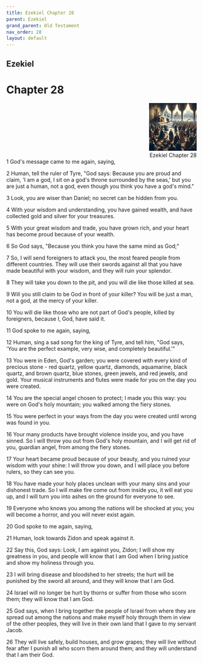 ```yaml
---
title: Ezekiel Chapter 28
parent: Ezekiel
grand_parent: Old Testament
nav_order: 28
layout: default
---
```


## Ezekiel

# Chapter 28

<div style="clear: both; text-align: right;">
    <img src="/assets/Image/Ezekiel/500/28.jpg" alt="Ezekiel Chapter 28" class="chapter-image" style="max-width: 25%; height: auto;"/>
    <figcaption style="font-size: 14px;">Ezekiel Chapter 28</figcaption>
</div>
1 God's message came to me again, saying,

2 Human, tell the ruler of Tyre, "God says: Because you are proud and claim, 'I am a god, I sit on a god's throne surrounded by the seas,' but you are just a human, not a god, even though you think you have a god's mind."

3 Look, you are wiser than Daniel; no secret can be hidden from you.

4 With your wisdom and understanding, you have gained wealth, and have collected gold and silver for your treasures.

5 With your great wisdom and trade, you have grown rich, and your heart has become proud because of your wealth.

6 So God says, "Because you think you have the same mind as God;"

7 So, I will send foreigners to attack you, the most feared people from different countries. They will use their swords against all that you have made beautiful with your wisdom, and they will ruin your splendor.

8 They will take you down to the pit, and you will die like those killed at sea.

9 Will you still claim to be God in front of your killer? You will be just a man, not a god, at the mercy of your killer.

10 You will die like those who are not part of God's people, killed by foreigners, because I, God, have said it.

11 God spoke to me again, saying,

12 Human, sing a sad song for the king of Tyre, and tell him, "God says, 'You are the perfect example, very wise, and completely beautiful.'"

13 You were in Eden, God's garden; you were covered with every kind of precious stone - red quartz, yellow quartz, diamonds, aquamarine, black quartz, and brown quartz, blue stones, green jewels, and red jewels, and gold. Your musical instruments and flutes were made for you on the day you were created.

14 You are the special angel chosen to protect; I made you this way: you were on God's holy mountain; you walked among the fiery stones.

15 You were perfect in your ways from the day you were created until wrong was found in you.

16 Your many products have brought violence inside you, and you have sinned. So I will throw you out from God's holy mountain, and I will get rid of you, guardian angel, from among the fiery stones.

17 Your heart became proud because of your beauty, and you ruined your wisdom with your shine: I will throw you down, and I will place you before rulers, so they can see you.

18 You have made your holy places unclean with your many sins and your dishonest trade. So I will make fire come out from inside you, it will eat you up, and I will turn you into ashes on the ground for everyone to see.

19 Everyone who knows you among the nations will be shocked at you; you will become a horror, and you will never exist again.

20 God spoke to me again, saying,

21 Human, look towards Zidon and speak against it.

22 Say this, God says: Look, I am against you, Zidon; I will show my greatness in you, and people will know that I am God when I bring justice and show my holiness through you.

23 I will bring disease and bloodshed to her streets; the hurt will be punished by the sword all around, and they will know that I am God.

24 Israel will no longer be hurt by thorns or suffer from those who scorn them; they will know that I am God.

25 God says, when I bring together the people of Israel from where they are spread out among the nations and make myself holy through them in view of the other peoples, they will live in their own land that I gave to my servant Jacob.

26 They will live safely, build houses, and grow grapes; they will live without fear after I punish all who scorn them around them; and they will understand that I am their God.


